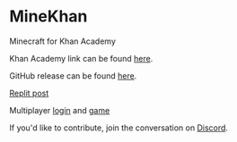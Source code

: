 # MineKhan
Minecraft for Khan Academy

Khan Academy link can be found [here](https://www.khanacademy.org/computer-programming/minecraft/5647155001376768).

GitHub release can be found [here](https://willard21.github.io/MineKhan/index.html).

[Replit post](https://repl.it/talk/share/MineKhan-Minecraft-for-Khan-Academy/87382)

Multiplayer [login](https://willard.fun/login/) and [game](https://willard.fun/minekhan/)


If you'd like to contribute, join the conversation on [Discord](https://discord.gg/j3SzCQU).